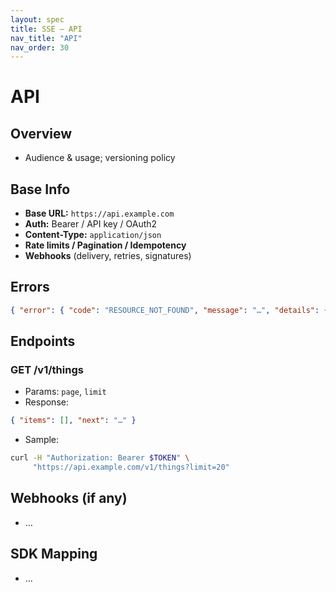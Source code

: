 ```yaml
---
layout: spec
title: SSE — API
nav_title: "API"
nav_order: 30
---
```

# API
## Overview
- Audience & usage; versioning policy

## Base Info
- **Base URL:** `https://api.example.com`
- **Auth:** Bearer / API key / OAuth2
- **Content-Type:** `application/json`
- **Rate limits / Pagination / Idempotency**
- **Webhooks** (delivery, retries, signatures)

## Errors
```json
{ "error": { "code": "RESOURCE_NOT_FOUND", "message": "…", "details": {} } }
```

## Endpoints
### GET /v1/things
- Params: `page`, `limit`
- Response:
```json
{ "items": [], "next": "…" }
```
- Sample:
```bash
curl -H "Authorization: Bearer $TOKEN" \
     "https://api.example.com/v1/things?limit=20"
```

## Webhooks (if any)
- …

## SDK Mapping
- …
